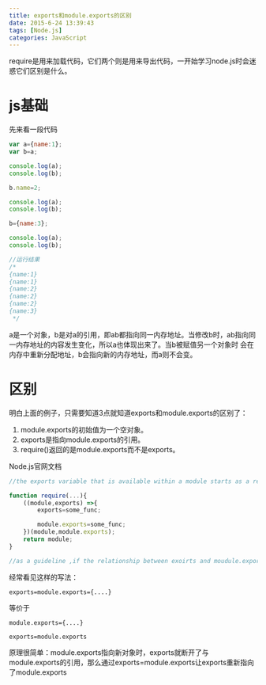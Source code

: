 ```yaml
---
title: exports和module.exports的区别
date: 2015-6-24 13:39:43
tags: [Node.js]
categories: JavaScript
---
```


require是用来加载代码，它们两个则是用来导出代码，一开始学习node.js时会迷惑它们区别是什么。
<!--more-->

# js基础

先来看一段代码

```javascript
var a={name:1};
var b=a;

console.log(a);
console.log(b);

b.name=2;

console.log(a);
console.log(b);

b={name:3};

console.log(a);
console.log(b);

//运行结果
/*
{name:1}
{name:1}
{name:2}
{name:2}
{name:2}
{name:3}
 */

```

a是一个对象，b是对a的引用，即ab都指向同一内存地址。当修改b时，ab指向同一内存地址的内容发生变化，所以a也体现出来了。当b被赋值另一个对象时 会在内存中重新分配地址，b会指向新的内存地址，而a则不会变。

# 区别

明白上面的例子，只需要知道3点就知道exports和module.exports的区别了：

1. module.exports的初始值为一个空对象。
2. exports是指向module.exports的引用。
3. require()返回的是module.exports而不是exports。

Node.js官网文档

```javascript
//the exports variable that is available within a module starts as a reference to module.exports. As with any variable, //if you assign a new value to it,it is no longer bound to the previous value

function require(...){
    ((module,exports) =>{
        exports=some_func;

        module.exports=some_func;
    })(module,module.exports);
    return module;
}

//as a guideline ,if the relationship between exoirts and moudule.exports semms like magic to you , ignore exports and only use module.exports
```

经常看见这样的写法：

```exports=module.exports={....}```

等价于

```
module.exports={....}

exports=module.exports
```

原理很简单：module.exports指向新对象时，exports就断开了与module.exports的引用，那么通过exports=module.exports让exports重新指向了module.exports
